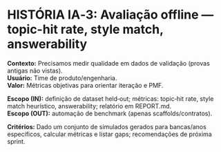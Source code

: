 # HISTÓRIA IA‑3: Avaliação offline — topic-hit rate, style match, answerability

**Contexto:** Precisamos medir qualidade em dados de validação (provas antigas não vistas).  
**Usuário:** Time de produto/engenharia.  
**Valor:** Métricas objetivas para orientar iteração e PMF.

**Escopo (IN):** definição de dataset held‑out; métricas: topic‑hit rate, style match heurístico, answerability; relatório em REPORT.md.  
**Escopo (OUT):** automação de benchmark (apenas scaffolds/contratos).

**Critérios:** Dado um conjunto de simulados gerados para bancas/anos específicos, calcular métricas e listar gaps; recomendações de próxima sprint.
